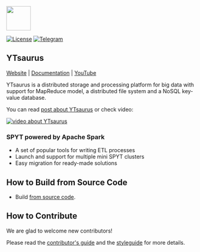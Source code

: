 <img width="64" src="https://raw.githubusercontent.com/ytsaurus/ytsaurus/main/yt/docs/images/logo.png"/><br/>

[![License](https://img.shields.io/badge/License-Apache%202.0-blue.svg)](https://github.com/ytsaurus/spyt/blob/main/LICENSE)
[![Telegram](https://img.shields.io/badge/chat-on%20Telegram-2ba2d9.svg)](https://t.me/ytsaurus)

## YTsaurus

[Website](https://ytsaurus.tech) |
[Documentation](https://ytsaurus.tech/docs) |
[YouTube](https://www.youtube.com/@ytsaurus) 

YTsaurus is a distributed storage and processing platform for big data with support for MapReduce model, a distributed file system and a NoSQL key-value database.

You can read [post about YTsaurus](https://medium.com/p/42e7f5fa5fc6) or check video:

[![video about YTsaurus](https://raw.githubusercontent.com/ytsaurus/ytsaurus/main/yt/docs/images/ytsaurus-promo-video.png)](https://youtu.be/4Q2EB_uimLs)

### SPYT powered by Apache Spark
* A set of popular tools for writing ETL processes
* Launch and support for multiple mini SPYT clusters 
* Easy migration for ready-made solutions

## How to Build from Source Code
* Build [from source code](BUILD.md).

## How to Contribute

We are glad to welcome new contributors!

Please read the [contributor's guide](CONTRIBUTING.md) and the [styleguide](https://github.com/ytsaurus/ytsaurus/blob/main/yt/styleguide/styleguide.md) for more details.

